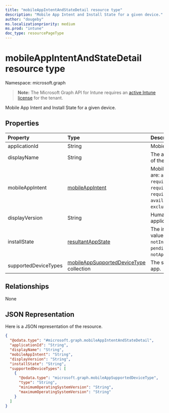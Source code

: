 ```yaml
---
title: "mobileAppIntentAndStateDetail resource type"
description: "Mobile App Intent and Install State for a given device."
author: "dougeby"
ms.localizationpriority: medium
ms.prod: "intune"
doc_type: resourcePageType
---
```


# mobileAppIntentAndStateDetail resource type

Namespace: microsoft.graph

> **Note:** The Microsoft Graph API for Intune requires an [active Intune license](https://go.microsoft.com/fwlink/?linkid=839381) for the tenant.

Mobile App Intent and Install State for a given device.

## Properties
|Property|Type|Description|
|:---|:---|:---|
|applicationId|String|MobieApp identifier.|
|displayName|String|The admin provided or imported title of the app.|
|mobileAppIntent|[mobileAppIntent](../resources/intune-troubleshooting-mobileappintent.md)|Mobile App Intent. Possible values are: `available`, `notAvailable`, `requiredInstall`, `requiredUninstall`, `requiredAndAvailableInstall`, `availableInstallWithoutEnrollment`, `exclude`.|
|displayVersion|String|Human readable version of the application|
|installState|[resultantAppState](../resources/intune-troubleshooting-resultantappstate.md)|The install state of the app. Possible values are: `installed`, `failed`, `notInstalled`, `uninstallFailed`, `pendingInstall`, `unknown`, `notApplicable`.|
|supportedDeviceTypes|[mobileAppSupportedDeviceType](../resources/intune-troubleshooting-mobileappsupporteddevicetype.md) collection|The supported platforms for the app.|

## Relationships
None

## JSON Representation
Here is a JSON representation of the resource.
<!-- {
  "blockType": "resource",
  "@odata.type": "microsoft.graph.mobileAppIntentAndStateDetail"
}
-->
``` json
{
  "@odata.type": "#microsoft.graph.mobileAppIntentAndStateDetail",
  "applicationId": "String",
  "displayName": "String",
  "mobileAppIntent": "String",
  "displayVersion": "String",
  "installState": "String",
  "supportedDeviceTypes": [
    {
      "@odata.type": "microsoft.graph.mobileAppSupportedDeviceType",
      "type": "String",
      "minimumOperatingSystemVersion": "String",
      "maximumOperatingSystemVersion": "String"
    }
  ]
}
```




